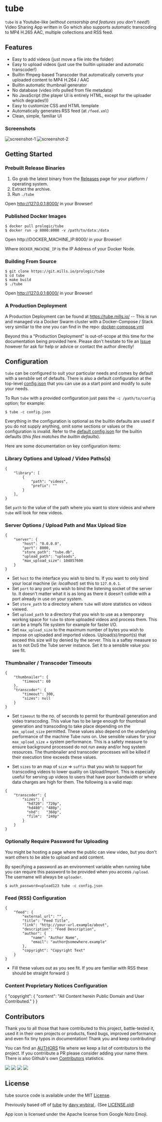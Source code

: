 # tube

`tube` is a Youtube-like (_without censorship and features you don't need!_)
Video Sharing App written in Go which also supports automatic transcoding to
MP4 H.265 AAC, multiple collections and RSS feed.

## Features

- Easy to add videos (just move a file into the folder)
- Easy to upload videos (just use the builtin uploader and automatic transcoder!)
- Builtin ffmpeg-based Transcoder that automatically converts your uploaded content to MP4 H.264 / AAC
- Builtin automatic thumbnail generator
- No database (video info pulled from file metadata)
- No JavaScript (the player UI is entirely HTML, except for the uploader which degrades!))
- Easy to customize CSS and HTML template
- Automatically generates RSS feed (at `/feed.xml`)
- Clean, simple, familiar UI

### Screenshots

![screenshot-1](screenshot-1.png?raw=true "Main Screen and Video Player")
![screenshot-2](screenshot-2.png?raw=true "Video Upload Screen")

## Getting Started

### Prebuilt Release Binaries

1. Go grab the latest binary from the
   [Releases](https://git.mills.io/prologic/tube/releases) page for your
   platform / operating system.
2. Extract the archive.
3. Run `./tube`

Open http://127.0.0.1:8000/ in your Browser!

### Published Docker Images

```#!sh
$ docker pull prologic/tube
$ docker run -p 8000:8000 -v /path/to/data:/data
```

Open http://DOCKER_MACHINE_IP:8000/ in your Browser!

Where `DOCKER_MACHINE_IP` is the IP Address of your Docker Node.

### Building From Source

```#!sh
$ git clone https://git.mills.io/prologic/tube
$ cd tube
$ make build
$ ./tube
```

Open http://127.0.0.1:8000/ in your Browser!

### A Production Deployment

A Production Deployment can be found at https://tube.mills.io/ -- This is run
and managed via a Docker Swarm cluster with a Docker-Compose / Stack very
similiar to the one you can find in the repo: [docker-compose.yml](docker-compose.yml)

Beyond this a "Production Deployment" is out-of-scope at this time for the
documentation being provided here. Please don't hesitate to file an
[Issue](https://git.mills.io/prologic/tube/issues/new) however for ask for help
or advice or contact the author directly!

## Configuration

`tube` can be configured to suit your particular needs and comes by default with
a sensbile set of defaults. There is also a default configuration at the
top-level [config.json](config.json) that you can use as a start point and
modify to suite your needs.

To Run `tube` with a provided configuration just pass the `-c /path/to/config`
option; for example:

```#!sh
$ tube -c config.json
```

Everything in the configuration is optional as the builtin defaults are used
if you do not supply anything, omit some sections or values or the configuration
is invalid. Refer to the [default config.json](config.json) for the builtin
defaults (_this files matches the builtin defaults_).

Here are some documentation on key configuration items:

### Library Options and Upload / Video Paths(s)

```#!json
{
    "library": [
        {
            "path": "videos",
            "prefix": ""
        }
    ],
}
```

Set `path` to the value of the path where you want to store videos and where
`tube` will look for new videos.

### Server Options / Upload Path and Max Upload Size

```#!json
{
    "server": {
        "host": "0.0.0.0",
        "port": 8000,
        "store_path": "tube.db",
        "upload_path": "uploads",
        "max_upload_size": 104857600
    }
}
```

- Set `host` to the interface you wish to bind to. If you want to only bind
  your local machine (_ie: localhost_) set this to `127.0.0.1`.
- Set `port` to any port you wish to bind the listening socket of the server
  to. It doesn't matter what it is as long as there it doesn't collide with
  a port already in use on your system.
- Set `store_path` to a directory where `tube` will store statistics on videos
  viewed.
- Set `upload_path` to a directory that you wish to use as a temporary working
  space for `tube` to store uploaded videos and process them. This can be a
  tmpfs file system for example for faster I/O.
- Set `max_upload_size` to the maximum number of bytes you wish to impose on
  uploaded and imported videos. Upload(s)/Import(s) that exceed this size will
  by denied by the server. This is a saftey measure so as to not DoS the
  Tube server instance. Set it to a sensible value you see fit.

### Thumbnailer / Transcoder Timeouts

```#!json
{
    "thumbnailer": {
        "timeout": 60
    },
    "transcoder": {
        "timeout": 300,
        "sizes": null
    }
}
```

- Set `timeout` to the no. of seconds to permit for thumbnail generation and
  video transcoding. This value has to be large enough for thumbnail generation
  and transcoding to take place depending on the `max_upload_size` permitted.
  These values also depend on the underlying performance of the machine Tube
  runs on. Use sensible values for your `max_upload_size` + system performance.
  This is a safety measure to ensure background processed do not run away
  and/or hog system resources. The thumbnailer and transcoder processes will
  be killed if their execution time exceeds these values.

- Set `sizes` to an map of `size` => `suffix` that you wish to support for
  transcoding videos to lower quality on Upload/Import. This is especially
  useful for serving up videos to users that have poor bandwidth or where
  data charges are high for them. The following is a valid map:

```#!json
{
    "transcoder": {
        "sizes": {
          "hd720": "720p",
          "hd480": "480p",
          "nhd":   "360p",
          "film":  "240p"
        }
    }
}
```

### Optionally Require Password for Uploading

You might be hosting a page where the public can view video, but you
don't want others to be able to upload and add content.

By specifying a password as an environment variable when running tube 
you can require this password to be provided when you access `/upload`.
The username will always be `uploader`.

```#!sh
$ auth_password=upload123 tube -c config.json
```

### Feed (RSS) Configuration

```#!json
{
    "feed": {
        "external_url": "",
        "title": "Feed Title",
        "link": "http://your-url.example/about",
        "description": "Feed Description",
        "author": {
            "name": "Author Name",
            "email": "author@somewhere.example"
        },
        "copyright": "Copyright Text"
    }
}
```

- Fill these values out as you see fit. If you are familiar with RSS
  these should be straight forward :)

### Content Proprietary Notices Configuration

{
    "copyright": {
        "content": "All Content herein Public Domain and User Contributed."
    }
}

## Contributors

Thank you to all those that have contributed to this project, battle-tested it,
used it in their own projects or products, fixed bugs, improved performance
and even fix tiny typos in documentation! Thank you and keep contributing!

You can find an [AUTHORS](AUTHORS) file where we keep a list of contributors
to the project. If you contriibute a PR please consider adding your name there.
There is also Github's own [Contributors](https://git.mills.io/prologic/tube/graphs/contributors) statistics.

[![](https://sourcerer.io/fame/prologic/prologic/tube/images/0)](https://sourcerer.io/fame/prologic/prologic/tube/links/0)
[![](https://sourcerer.io/fame/prologic/prologic/tube/images/1)](https://sourcerer.io/fame/prologic/prologic/tube/links/1)
[![](https://sourcerer.io/fame/prologic/prologic/tube/images/2)](https://sourcerer.io/fame/prologic/prologic/tube/links/2)
[![](https://sourcerer.io/fame/prologic/prologic/tube/images/3)](https://sourcerer.io/fame/prologic/prologic/tube/links/3)

## License

tube source code is available under the MIT [License](LICENSE).

Previously based off of [tube](https://github.com/wybiral/tube) by [davy wybiral
](https://github.com/wybiral). (See [LICENSE.old](LICENSE.old))

App icon is licensed under the Apache license from Google Noto Emoji.